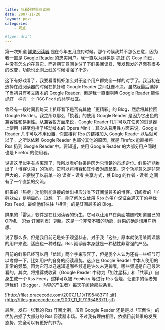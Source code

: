 ```yaml
---
title: 我看好鲜果阅读器
date: 2007-11-20
layout: post
categories:
    - 观点

#type: draft
---
```


第一次知道 [鲜果阅读器](http://www.xianguo.com) 是在今年五月底的时候。那个时候我并不怎么在意，因为我一直是  [Google Reader](http://www.google.com/reader/)  的忠实用户。我一直以为鲜果是 [抓虾](http://www.zhuaxia.com) 的 Copy 而已，并没有怎么的在意它。而近期无意间关注了下鲜果阅读器，我发现发的界面有很多的改变，功能也比刚上线的时候增强了不少。

这下有好戏看了，我要看看抓虾怎么对于这个用户群完全一样的对手了。我当初在选择在线阅读器的时候在抓虾和 Google Reader 之间犹豫不决。虽然我最后选择了当初只有英文版本的 Google Reader，但是我一直很期待 Google Reader 能像抓虾一样有一个 RSS Feed 的共享社区。

曾经有一段时间我每天上抓虾看下是否有其他「更精彩」的 Blog，然后将其拉回 Google Reader。我之所以那么「执着」的使用 Google Reader 是因为它出色的兼容性和易用性。从兼容性方面来说，Google Reader 几乎可以在任何的浏览器上使用（甚至包括了移动版本的 Opera Mini）；其次从易用性方面来说，Google Reader 几乎可以不用设置，你直接将 Rss 的链接加入 Google Reader 以后就可以了。之所以依赖 Google Reader 也部分其他的原因，就是 Firefox 能直接将 Rss 扔到 Google Reader 中。要知道，使用 Google Reader 的大部分用户同时也是 Firefox 的使用者。

说道这里似乎有点离题了，我所以看好鲜果是因为它清楚的市场定位。鲜果近期推出了「博客认领」的功能，它可以将博客和其作者对应起来。这个功能意义是非常巨大的，它摆脱了以前单一的 读者 - 读者 共享方式，使 Blog 的作者 - 读者 之间有了一个直接的交流。

鲜果的「热榜」功能则能直接的给出相应分类下订阅量最多的博客。订阅者的「羊群效应」是明显的。设想一下，刚了解怎么使用 Rss 的用户保证会满天下的寻找 Rss Feed，最终他们往往「相信」的是订阅最多的 Blog。

鲜果的「雷达」软件是在线阅读器的衍生。它可以让用户在桌面端随时知道自己的 OPML （Rss 订阅列表）更新。这是一个非常不错的功能，鲜果的确是想用户所想。

说了那么多，但是我目前还是处于观望状态。对于我「这些」原本就使用某阅读器的用户来说，适应也一种过程。Rss 阅读器本身就是一种粘性非常强的产品。

目前的鲜果已经可以用「优越」两个字来形容了，但是我个人认为还有一些细节可以考虑一下。比如用户的自身的阅读趋势。这点在 Google Reader 中本人使用的非常的频繁，因为它可以迅速知道哪些频道是许久未更新哦，哪些频道是自己最常看的。其次，将推荐或收藏（Google Reader 中称为「加注星标」和「共享」）自身生成一个 Rss Feed，这样可以被 Feedsky 等进行 Rss 合烧，让更多的读者知道我们（Blogger，内容的产生者）每天在阅读那些条目。

![http://files.gracecode.com/2007_11_19/1195483711.gif](http://files.gracecode.com/2007_11_19/1195483711.gif)

最后，发布一张我的 Rss 订阅比例，虽然 Google Reader 还是是以「压倒性」的优势占据了大部分的 Rss 阅读器市场。不过我有理由相信，依据目前鲜果的发展态势，完全可以有更好的作为。
